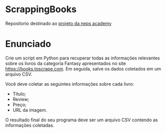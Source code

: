 # ScrappingBooks
Repositorio destinado ao [projeto da neps academy](https://neps.academy/br/project/7)

# Enunciado

Crie um script em Python para recuperar todas as informações relevantes sobre os livros da categoria Fantasy apresentados no site https://books.toscrape.com. Em seguida, salve os dados coletados em um arquivo CSV.

Você deve coletar as seguintes informações sobre cada livro:

- Título;
- Review;
- Preço;
- URL da imagem.

O resultado final do seu programa deve ser um arquivo CSV contendo as informações coletadas.
